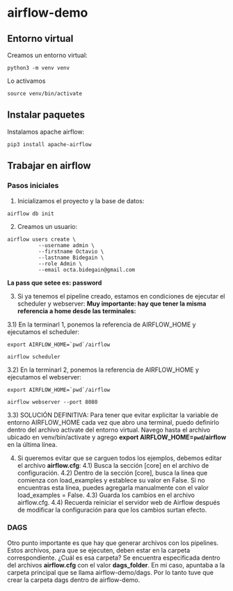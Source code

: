# airflow-demo

## Entorno virtual

Creamos un entorno virtual:
```
python3 -m venv venv
```
Lo activamos
```
source venv/bin/activate
```

## Instalar paquetes

Instalamos apache airflow:
```
pip3 install apache-airflow
```

## Trabajar en airflow

### Pasos iniciales

1) Inicializamos el proyecto y la base de datos:
```
airflow db init
```

2) Creamos un usuario:
```
airflow users create \                                
          --username admin \                                                                       
          --firstname Octavio \
          --lastname Bidegain \
          --role Admin \
          --email octa.bidegain@gmail.com
```
**La pass que setee es: password**

3) Si ya tenemos el pipeline creado, estamos en condiciones de ejecutar el scheduler y webserver:
**Muy importante: hay que tener la misma referencia a home desde las terminales:**

3.1) En la terminarl 1, ponemos la referencia de AIRFLOW_HOME y ejecutamos el scheduler:
```
export AIRFLOW_HOME=`pwd`/airflow
```
```
airflow scheduler
```

3.2) En la terminarl 2, ponemos la referencia de AIRFLOW_HOME y ejecutamos el webserver:
```
export AIRFLOW_HOME=`pwd`/airflow
```
```
airflow webserver --port 8080
```

3.3) SOLUCIÓN DEFINITIVA: Para tener que evitar explicitar la variable de entorno AIRFLOW_HOME cada vez que abro una terminal, puedo definirlo dentro del archivo activate del entorno virtual.
Navego hasta el archivo ubicado en venv/bin/activate y agrego **export AIRFLOW_HOME=`pwd`/airflow** en la última línea.

4) Si queremos evitar que se carguen todos los ejemplos, debemos editar el archivo **airflow.cfg**:
4.1) Busca la sección [core] en el archivo de configuración.
4.2) Dentro de la sección [core], busca la línea que comienza con load_examples y establece su valor en False. Si no encuentras esta línea, puedes agregarla manualmente con el valor load_examples = False.
4.3) Guarda los cambios en el archivo airflow.cfg.
4.4) Recuerda reiniciar el servidor web de Airflow después de modificar la configuración para que los cambios surtan efecto.

### DAGS

Otro punto importante es que hay que generar archivos con los pipelines. Estos archivos, para que se ejecuten, deben estar en la carpeta correspondiente.
¿Cuál es esa carpeta? Se encuentra especificada dentro del archivos **airflow.cfg** con el valor **dags_folder**. En mi caso, apuntaba a la carpeta principal que se llama airflow-demo/dags. Por lo tanto tuve que crear la carpeta dags dentro de airflow-demo.
